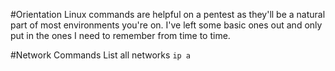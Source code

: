 #Orientation
Linux commands are helpful on a pentest as they'll be a natural part of most environments you're on. I've left some basic ones out and only put in the ones I need to remember from time to time.  

#Network Commands
List all networks
`ip a`


